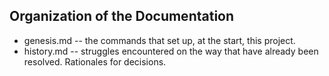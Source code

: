 ## Organization of the Documentation

* genesis.md -- the commands that set up, at the start, this project.
* history.md -- struggles encountered on the way that have already been resolved. Rationales for decisions.
